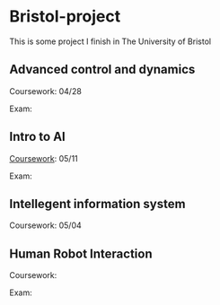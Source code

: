 # Bristol-project
This is some project I finish in The University of Bristol


## Advanced control and dynamics

Coursework: 04/28

Exam:

## Intro to AI

[Coursework](https://github.com/gwt9970161/Bristol-project/blob/main/IntroAICoursework2022.pdf): 05/11

Exam: 

## Intellegent information system

Coursework: 05/04

## Human Robot Interaction

Coursework:

Exam: 
